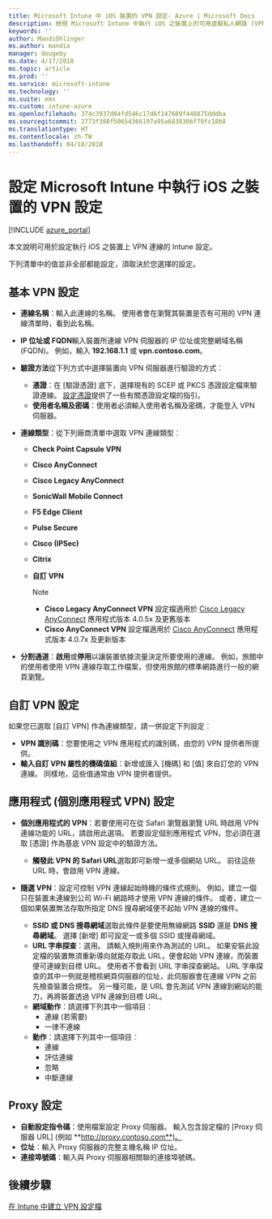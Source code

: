```yaml
---
title: Microsoft Intune 中 iOS 裝置的 VPN 設定- Azure | Microsoft Docs
description: 檢視 Microsoft Intune 中執行 iOS 之裝置上的可用虛擬私人網路 (VPN) 組態設定，包括基底設定中的連線詳細資料、驗證方法和分割通道；含有識別碼和機碼值組的自訂 VPN 設定；包含 Safari URL 的個別應用程式 VPN 設定和含 SSID 或 DNS 搜尋網域的隨選 VPN；以及要包含設定指令碼、IP 或 FQDN 位址和 TCP 連接埠的 Proxy 設定。
keywords: ''
author: MandiOhlinger
ms.author: mandia
manager: dougeby
ms.date: 4/17/2018
ms.topic: article
ms.prod: ''
ms.service: microsoft-intune
ms.technology: ''
ms.suite: ems
ms.custom: intune-azure
ms.openlocfilehash: 374c3937d04fd546c17d6f147609f448875dddba
ms.sourcegitcommit: 2773f388f50654366197a95a6838306f70fc18b8
ms.translationtype: HT
ms.contentlocale: zh-TW
ms.lasthandoff: 04/18/2018
---
```

# <a name="configure-vpn-settings-in-microsoft-intune-for-devices-running-ios"></a>設定 Microsoft Intune 中執行 iOS 之裝置的 VPN 設定

[!INCLUDE [azure_portal](./includes/azure_portal.md)]

本文說明可用於設定執行 iOS 之裝置上 VPN 連線的 Intune 設定。

下列清單中的值並非全部都能設定，須取決於您選擇的設定。

## <a name="base-vpn-settings"></a>基本 VPN 設定

- **連線名稱**：輸入此連線的名稱。 使用者會在瀏覽其裝置是否有可用的 VPN 連線清單時，看到此名稱。
- **IP 位址或 FQDN**輸入裝置所連線 VPN 伺服器的 IP 位址或完整網域名稱 (FQDN)。 例如，輸入 **192.168.1.1** 或 **vpn.contoso.com**。
- **驗證方法**從下列方式中選擇裝置向 VPN 伺服器進行驗證的方式︰
  - **憑證**：在 [驗證憑證] 底下，選擇現有的 SCEP 或 PKCS 憑證設定檔來驗證連線。 [設定憑證](certificates-configure.md)提供了一些有關憑證設定檔的指引。
  - **使用者名稱及密碼**：使用者必須輸入使用者名稱及密碼，才能登入 VPN 伺服器。
- **連線類型**：從下列廠商清單中選取 VPN 連線類型︰
  - **Check Point Capsule VPN**
  - **Cisco AnyConnect**
  - **Cisco Legacy AnyConnect**
  - **SonicWall Mobile Connect**
  - **F5 Edge Client**
  - **Pulse Secure**
  - **Cisco (IPSec)**
  - **Citrix**
  - **自訂 VPN**

    > [!NOTE]
    > - **Cisco Legacy AnyConnect VPN** 設定檔適用於 [Cisco Legacy AnyConnect](https://itunes.apple.com/app/cisco-legacy-anyconnect/id392790924) 應用程式版本 4.0.5x 及更舊版本
    > - **Cisco AnyConnect VPN** 設定檔適用於 [Cisco AnyConnect](https://itunes.apple.com/app/cisco-anyconnect/id1135064690) 應用程式版本 4.0.7x 及更新版本

- **分割通道**：**啟用**或**停用**以讓裝置依據流量決定所要使用的連線。 例如，旅館中的使用者使用 VPN 連線存取工作檔案，但使用旅館的標準網路進行一般的網頁瀏覽。

## <a name="custom-vpn-settings"></a>自訂 VPN 設定

如果您已選取 [自訂 VPN] 作為連線類型，請一併設定下列設定︰

- **VPN 識別碼**：您要使用之 VPN 應用程式的識別碼，由您的 VPN 提供者所提供。
- **輸入自訂 VPN 屬性的機碼值組**：新增或匯入 [機碼] 和 [值] 來自訂您的 VPN 連線。 同樣地，這些值通常由 VPN 提供者提供。

## <a name="apps-per-app-vpn-settings"></a>應用程式 (個別應用程式 VPN) 設定

- **個別應用程式的 VPN**：若要使用可在從 Safari 瀏覽器瀏覽 URL 時啟用 VPN 連線功能的 URL，請啟用此選項。 若要設定個別應用程式 VPN，您必須在選取 [憑證] 作為基底 VPN 設定中的驗證方法。
  - **觸發此 VPN 的 Safari URL**選取即可新增一或多個網站 URL。 前往這些 URL 時，會啟用 VPN 連線。

- **隨選 VPN**：設定可控制 VPN 連線起始時機的條件式規則。 例如，建立一個只在裝置未連線到公司 Wi-Fi 網路時才使用 VPN 連線的條件。 或者，建立一個如果裝置無法存取所指定 DNS 搜尋網域便不起始 VPN 連線的條件。

  - **SSID 或 DNS 搜尋網域**選取此條件是要使用無線網路 **SSID** 還是 **DNS 搜尋網域**。 選擇 [新增] 即可設定一或多個 SSID 或搜尋網域。
  - **URL 字串探查**：選用。 請輸入規則用來作為測試的 URL。 如果安裝此設定檔的裝置無須重新導向就能存取此 URL，便會起始 VPN 連線，而裝置便可連線到目標 URL。 使用者不會看到 URL 字串探查網站。 URL 字串探查的其中一例就是稽核網頁伺服器的位址，此伺服器會在連線 VPN 之前先檢查裝置合規性。 另一種可能，是 URL 會先測試 VPN 連線到網站的能力，再將裝置透過 VPN 連線到目標 URL。
  - **網域動作**：請選擇下列其中一個項目︰
    - 連線 (若需要)
    - 一律不連線
  - **動作**：請選擇下列其中一個項目︰
    - 連線
    - 評估連線
    - 忽略
    - 中斷連線

## <a name="proxy-settings"></a>Proxy 設定

- **自動設定指令碼**：使用檔案設定 Proxy 伺服器。 輸入包含設定檔的 [Proxy 伺服器 URL] (例如 **http://proxy.contoso.com**)。
- **位址**：輸入 Proxy 伺服器的完整主機名稱 IP 位址。
- **連接埠號碼**：輸入與 Proxy 伺服器相關聯的連接埠號碼。

## <a name="next-step"></a>後續步驟
[在 Intune 中建立 VPN 設定檔](vpn-settings-configure.md)